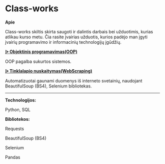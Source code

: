 # Class-works

**Apie**

Class-works skiltis skirta saugoti ir dalintis darbais bei užduotimis, kurias atlikau kurso metu. Čia rasite įvairias užduotis, kurios padėjo man įgyti įvairių programavimo ir informacinių technologijų įgūdžių.


**<a href=https://github.com/rasadzen/Class-works/tree/main/OOP> ⩥  Objektinis programavimas(OOP)</a>**

OOP pagalba sukurtos sistemos.


**<a href=https://github.com/rasadzen/Class-works/tree/main/WebScraping> ⩥  Tinklalapio nuskaitymas(WebScraping)</a>**

Automatizuotai gaunami duomenys iš interneto svetainių, naudojant BeautifulSoup (BS4), Selenium bibliotekas.


___________________________________________________
**Technologijos:**

Python, SQL

**Bibliotekos:**

Requests

BeautifulSoup (BS4)

Selenium

Pandas




